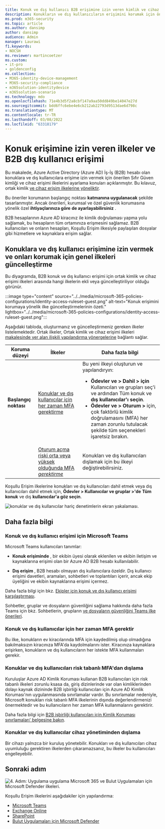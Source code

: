 ```yaml
---
title: Konuk ve dış kullanıcı B2B erişimine izin veren kimlik ve cihaz erişim ilkeleri - Microsoft 365 erişimi için | Microsoft Docs
description: Konukların ve dış kullanıcıların erişimini korumak için önerilen Koşullu Erişim ve ilgili ilkeleri açıklar.
ms.prod: m365-security
ms.topic: article
ms.author: dansimp
author: dansimp
audience: Admin
manager: Laurawi
f1.keywords:
- NOCSH
ms.reviewer: martincoetzer
ms.custom:
- it-pro
- goldenconfig
ms.collection:
- M365-identity-device-management
- M365-security-compliance
- m365solution-identitydevice
- m365solution-scenario
ms.technology: mdo
ms.openlocfilehash: 71e4b3d5f2a8cbf147a9aa50dd849be14047e27d
ms.sourcegitcommit: bdd6ffc6ebe4e6cb212ab22793d9513dae6d798c
ms.translationtype: MT
ms.contentlocale: tr-TR
ms.lasthandoff: 03/08/2022
ms.locfileid: "63318179"
---
```

# <a name="policies-for-allowing-guest-access-and-b2b-external-user-access"></a>Konuk erişimine izin veren ilkeler ve B2B dış kullanıcı erişimi

Bu makalede, Azure Active Directory (Azure AD) İş-İş (B2B) hesabı olan konuklara ve dış kullanıcılara erişime izin vermek için önerilen Sıfır Güven kimliği ve cihaz erişimi ilkelerini ayarlama konuları açıklanmıştır. Bu kılavuz, ortak kimlik [ve cihaz erişim ilkelerine yöneliktir](identity-access-policies.md).

Bu öneriler korumanın başlangıç noktası **katmanına uygulanacak** şekilde tasarlanmıştır. Ancak önerileri, kurumsal ve özel güvenlik korumasına yönelik özel **ihtiyaçlarınıza göre** **de ayarlayabilirsiniz** .

B2B hesaplarının Azure AD kiracınız ile kimlik doğrulaması yapma yolu sağlamak, bu hesapların tüm ortamınıza erişmesini sağlamaz. B2B kullanıcıları ve onların hesapları, Koşullu Erişim ilkesiyle paylaşılan dosyalar gibi hizmetlere ve kaynaklara erişim sağlar.

## <a name="updating-the-common-policies-to-allow-and-protect-guests-and-external-user-access"></a>Konuklara ve dış kullanıcı erişimine izin vermek ve onları korumak için genel ilkeleri güncelleştirme

Bu diyagramda, B2B konuk ve dış kullanıcı erişimi için ortak kimlik ve cihaz erişimi ilkeleri arasında hangi ilkelerin ekli veya güncelleştiriliyor olduğu görünür.

:::image type="content" source="../../media/microsoft-365-policies-configurations/identity-access-ruleset-guest.png" alt-text="Konuk erişimini korumaya yönelik ilke güncelleştirmelerinin özeti." lightbox="../../media/microsoft-365-policies-configurations/identity-access-ruleset-guest.png":::

Aşağıdaki tabloda, oluşturmanız ve güncelleştirmeniz gereken ilkeler listelemektedir. Ortak ilkeler, Ortak kimlik ve cihaz erişimi ilkeleri [makalesinde yer alan ilişkili yapılandırma yönergelerine](identity-access-policies.md) bağlantı sağlar.

|Koruma düzeyi|İlkeler|Daha fazla bilgi|
|---|---|---|
|**Başlangıç noktası**|[Konuklar ve dış kullanıcılar için her zaman MFA gerektirme](identity-access-policies.md#require-mfa-based-on-sign-in-risk)|Bu yeni ilkeyi oluşturun ve yapılandıryın: <ul><li>**Ödevler ve > Dahil > için** Kullanıcıları ve grupları seç'i ve ardından Tüm konuk ve **dış kullanıcılar'ı seçin**.</li><li>**Ödevler ve > Oturum >** için, çok faktörlü kimlik doğrulamasını (MFA) her zaman zorunlu tutulacak şekilde tüm seçenekleri işaretsiz bırakın.</li></ul>|
||[Oturum açma riski orta veya yüksek olduğunda MFA  *gerektirme*](identity-access-policies.md#require-mfa-based-on-sign-in-risk)|Konukları ve dış kullanıcıları dışlamak için bu ilkeyi değiştirebilirsiniz.|

Koşullu Erişim ilkelerine konukları ve dış kullanıcıları dahil etmek veya dış kullanıcıları dahil etmek için, **Ödevler > Kullanıcılar ve gruplar >'de** **Tüm konuk** ve dış **kullanıcılar'a göz seçin**.

![konuklar ve dış kullanıcılar hariç denetimlerin ekran yakalaması.](../../media/microsoft-365-policies-configurations/identity-access-exclude-guests-ui.png)

## <a name="more-information"></a>Daha fazla bilgi

### <a name="guests-and-external-user-access-with-microsoft-teams"></a>Konuk ve dış kullanıcı erişimi için Microsoft Teams

Microsoft Teams kullanıcıları tanımlar:

- **Konuk erişiminde** , bir ekibin üyesi olarak eklenilen ve ekibin iletişim ve kaynaklarına erişimi olan bir Azure AD B2B hesabı kullanılabilir.

- **Dış erişim** , B2B hesabı olmayan dış kullanıcılara özeldir. Dış kullanıcı erişimi davetleri, aramaları, sohbetleri ve toplantıları içerir, ancak ekip üyeliğini ve ekibin kaynaklarına erişimi içermez.

Daha fazla bilgi için bkz. [Ekipler için konuk ve dış kullanıcı erişimi karşılaştırması](/microsoftteams/communicate-with-users-from-other-organizations#compare-external-and-guest-access).

Sohbetler, gruplar ve dosyaların güvenliğini sağlama hakkında daha fazla Teams için bkz. Sohbetlerin, grupların [ve dosyaların güvenliğini Teams ilke önerileri](teams-access-policies.md).

### <a name="require-mfa-always-for-guest-and-external-users"></a>Konuk ve dış kullanıcılar için her zaman MFA gerektir

Bu ilke, konukların ev kiracılarında MFA için kaydedilmiş olup olmadığına bakılmaksızın kiracınıza MFA'da kaydolmalarını ister. Kiracınıza kaynaklara erişirken, konukların ve dış kullanıcıların her istekte MFA kullanmaları gerekir.

### <a name="excluding-guests-and-external-users-from-risk-based-mfa"></a>Konuklar ve dış kullanıcıları risk tabanlı MFA'dan dışlama

Kuruluşlar Azure AD Kimlik Koruması kullanan B2B kullanıcıları için risk tabanlı ilkeleri zorunlu ksasa da, giriş dizinlerinde var olan kimliklerinden dolayı kaynak dizininde B2B işbirliği kullanıcıları için Azure AD Kimlik Koruması'nın uygulanmasında sınırlamalar vardır. Bu sınırlamalar nedeniyle, Microsoft konukları risk tabanlı MFA ilkelerinin dışında değerlendirmenizi önermektedir ve bu kullanıcıların her zaman MFA kullanmalarını gerektirir.

Daha fazla bilgi için [B2B işbirliği kullanıcıları için Kimlik Koruması sınırlamaları' belgesine bakın](/azure/active-directory/identity-protection/concept-identity-protection-b2b#limitations-of-identity-protection-for-b2b-collaboration-users).

### <a name="excluding-guests-and-external-users-from-device-management"></a>Konuklar ve dış kullanıcılar cihaz yönetiminden dışlama

Bir cihazı yalnızca bir kuruluş yönetebilir. Konukları ve dış kullanıcıları cihaz uyumluluğu gerektiren ilkelerden çıkaramazsanız, bu ilkeler bu kullanıcıları engelleyebilir.

## <a name="next-step"></a>Sonraki adım

![4. Adım: Uygulama uygulama Microsoft 365 ve Bulut Uygulamaları için Microsoft Defender ilkeleri.](../../media/microsoft-365-policies-configurations/identity-device-access-steps-next-step-4.png)

Koşullu Erişim ilkelerini aşağıdakiler için yapılandırma:

- [Microsoft Teams](teams-access-policies.md)
- [Exchange Online](secure-email-recommended-policies.md)
- [SharePoint](sharepoint-file-access-policies.md)
- [Bulut Uygulamaları için Microsoft Defender](mcas-saas-access-policies.md)
 
